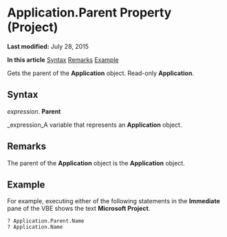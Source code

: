 
# Application.Parent Property (Project)

 **Last modified:** July 28, 2015

 **In this article**
 [Syntax](#sectionSection0)
 [Remarks](#sectionSection1)
 [Example](#sectionSection2)


Gets the parent of the  **Application** object. Read-only **Application**.


## Syntax
<a name="sectionSection0"> </a>

 _expression_. **Parent**

 _expression_A variable that represents an  **Application** object.


## Remarks
<a name="sectionSection1"> </a>

The parent of the  **Application** object is the **Application** object.


## Example
<a name="sectionSection2"> </a>

For example, executing either of the following statements in the  **Immediate** pane of the VBE shows the text **Microsoft Project**.


```
? Application.Parent.Name 
? Application.Name
```

